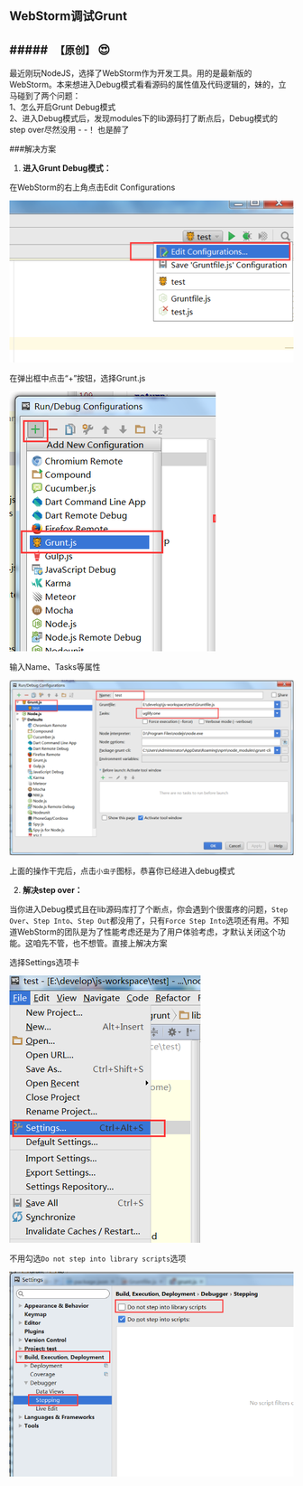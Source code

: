 ## WebStorm调试Grunt

#####　`【原创】` :heart_eyes:
---

最近刚玩NodeJS，选择了WebStorm作为开发工具。用的是最新版的WebStorm。本来想进入Debug模式看看源码的属性值及代码逻辑的，妹的，立马碰到了两个问题：  
1、怎么开启Grunt Debug模式  
2、进入Debug模式后，发现modules下的lib源码打了断点后，Debug模式的step over尽然没用 - -！ 也是醉了

###解决方案

1. **进入Grunt Debug模式：**

在WebStorm的右上角点击Edit Configurations

![](imgs/1.png)

在弹出框中点击“+”按钮，选择Grunt.js

![](imgs/2.png)

输入Name、Tasks等属性

![](imgs/3.png)

上面的操作干完后，点击`小虫子`图标，恭喜你已经进入debug模式

2. **解决step over：**

当你进入Debug模式且在lib源码库打了个断点，你会遇到个很蛋疼的问题，`Step Over`、`Step Into`、`Step Out`都没用了，只有`Force Step Into`选项还有用。不知道WebStorm的团队是为了性能考虑还是为了用户体验考虑，才默认关闭这个功能。这咱先不管，也不想管。直接上解决方案
	
选择Settings选项卡

![](imgs/4.png)

不用勾选`Do not step into library scripts`选项

![](imgs/5.png)
